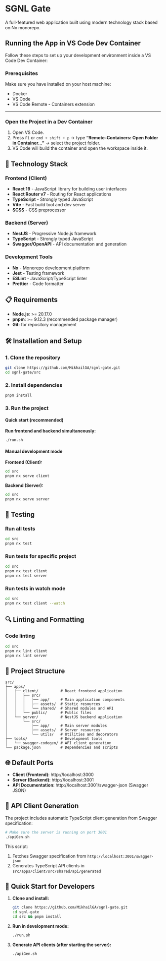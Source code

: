 # SGNL Gate

A full-featured web application built using modern technology stack based on Nx monorepo.

## Running the App in VS Code Dev Container

Follow these steps to set up your development environment inside a VS Code Dev Container:

### Prerequisites

Make sure you have installed on your host machine:

- Docker
- VS Code
- VS Code Remote - Containers extension

---

### Open the Project in a Dev Container

1. Open VS Code.
2. Press `F1` or `cmd + shift + p` → type **“Remote-Containers: Open Folder in Container…”** → select the project folder.
3. VS Code will build the container and open the workspace inside it.

## 🚀 Technology Stack

### Frontend (Client)

- **React 19** - JavaScript library for building user interfaces
- **React Router v7** - Routing for React applications
- **TypeScript** - Strongly typed JavaScript
- **Vite** - Fast build tool and dev server
- **SCSS** - CSS preprocessor

### Backend (Server)

- **NestJS** - Progressive Node.js framework
- **TypeScript** - Strongly typed JavaScript
- **Swagger/OpenAPI** - API documentation and generation

### Development Tools

- **Nx** - Monorepo development platform
- **Jest** - Testing framework
- **ESLint** - JavaScript/TypeScript linter
- **Prettier** - Code formatter

## 📋 Requirements

- **Node.js**: >= 20.17.0
- **pnpm**: >= 9.12.3 (recommended package manager)
- **Git**: for repository management

## 🛠 Installation and Setup

### 1. Clone the repository

```bash
git clone https://github.com/MikhailGA/sgnl-gate.git
cd sgnl-gate/src
```

### 2. Install dependencies

```bash
pnpm install
```

### 3. Run the project

#### Quick start (recommended)

**Run frontend and backend simultaneously:**

```bash
./run.sh
```

#### Manual development mode

**Frontend (Client):**

```bash
cd src
pnpm nx serve client
```

**Backend (Server):**

```bash
cd src
pnpm nx serve server
```

## 🧪 Testing

### Run all tests

```bash
cd src
pnpm nx test
```

### Run tests for specific project

```bash
cd src
pnpm nx test client
pnpm nx test server
```

### Run tests in watch mode

```bash
cd src
pnpm nx test client --watch
```

## 🔍 Linting and Formatting

### Code linting

```bash
cd src
pnpm nx lint client
pnpm nx lint server
```

## 📁 Project Structure

```
src/
├── apps/
│   ├── client/          # React frontend application
│   │   ├── src/
│   │   │   ├── app/     # Main application components
│   │   │   ├── assets/  # Static resources
│   │   │   └── shared/  # Shared modules and API
│   │   └── public/      # Public files
│   └── server/          # NestJS backend application
│       └── src/
│           ├── app/     # Main server modules
│           ├── assets/  # Server resources
│           └── utils/   # Utilities and decorators
├── tools/               # Development tools
│   └── swagger-codegen/ # API client generation
└── package.json         # Dependencies and scripts
```

## 🌐 Default Ports

- **Client (Frontend)**: http://localhost:3000
- **Server (Backend)**: http://localhost:3001
- **API Documentation**: http://localhost:3001/swagger-json (Swagger JSON)

## 🔧 API Client Generation

The project includes automatic TypeScript client generation from Swagger specification:

```bash
# Make sure the server is running on port 3001
./apiGen.sh
```

This script:

1. Fetches Swagger specification from `http://localhost:3001/swagger-json`
2. Generates TypeScript API clients in `src/apps/client/src/shared/api/generated`

## 🚀 Quick Start for Developers

1. **Clone and install:**

   ```bash
   git clone https://github.com/MikhailGA/sgnl-gate.git
   cd sgnl-gate
   cd src && pnpm install
   ```

2. **Run in development mode:**

   ```bash
   ./run.sh
   ```

3. **Generate API clients (after starting the server):**
   ```bash
   ./apiGen.sh
   ```

